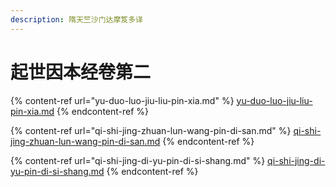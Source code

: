 ```yaml
---
description: 隋天竺沙门达摩笈多译
---
```


# 起世因本经卷第二

{% content-ref url="yu-duo-luo-jiu-liu-pin-xia.md" %}
[yu-duo-luo-jiu-liu-pin-xia.md](yu-duo-luo-jiu-liu-pin-xia.md)
{% endcontent-ref %}

{% content-ref url="qi-shi-jing-zhuan-lun-wang-pin-di-san.md" %}
[qi-shi-jing-zhuan-lun-wang-pin-di-san.md](qi-shi-jing-zhuan-lun-wang-pin-di-san.md)
{% endcontent-ref %}

{% content-ref url="qi-shi-jing-di-yu-pin-di-si-shang.md" %}
[qi-shi-jing-di-yu-pin-di-si-shang.md](qi-shi-jing-di-yu-pin-di-si-shang.md)
{% endcontent-ref %}

